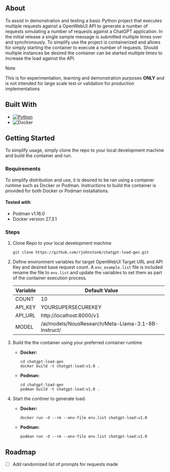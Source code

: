 <!-- About Project -->
## About
To assist in demonstration and testing a basic Python project that executes multiple requests against a OpenWebUI API to generate a number of requests simulating a number of requests against a ChatGPT application. In the initial release a single sample message is submitted multiple times over and synchronously. To simplify use the project is containerized and allows for simply starting the container to execute a number of requests. Should multiple instances be desired the container can be started multiple times to increase the load against the API.

> [!NOTE]
> This is for experimentation, learning and demonstration purposes **ONLY** and is not intended for large scale test or validation for production implementations

## Built With
* [![Python][Python.py]][Python-url]
* ![Docker](https://img.shields.io/badge/docker-%230db7ed.svg?style=for-the-badge&logo=docker&logoColor=white)


<!-- Getting Started -->
## Getting Started
To simplify usage, simply clone the repo to your local development machine and build the container and run.

### Requirements
To simplify distribution and use, it is desired to be ran using a container runtime such as Docker or Podman. Instructions to build the container is provided for both Docker or Podman installations.

#### Tested with
* Podman v1.16.0
* Docker version 27.3.1

### Steps
1. Clone Repo to your local development machine 
    ```
    git clone https://github.com/rjohnston6/chatgpt-load-gen.git
    ```
2. Define environment variables for target OpenWebUI Target URL and API Key and desired base request count. A `env_example.list` file is included rename the file to `env.list` and update the variables to set them as part of the container execution process.

    | Variable | Default Value |
    | --- | --- |
    | COUNT | 10 |
    | API_KEY | YOURSUPERSECUREKEY |
    |API_URL | http://localhost:8000/v1 |
    | MODEL | /ai/models/NousResearch/Meta-Llama-3.1-8B-Instruct/ |

3. Build the the container using your preferred container runtime
   - **Docker:**
      ```
      cd chatgpt-load-gen
      docker build -t chatgpt-load:v1.0 .
      ```
   - **Podman:**
      ```
      cd chatgpt-load-gen
      podman build -t chatgpt-load:v1.0 .
      ```
4. Start the continer to generate load.
   - **Docker:**
      ```
      docker run -d --rm --env-file env.list chatgpt-load:v1.0
      ```
   - **Podman:**
      ```
      podman run -d --rm --env-file env.list chatgpt-load:v1.0
      ```  

<!-- Roadmap -->
## Roadmap
- [ ] Add randomized list of prompts for requests made



<!-- MARKDOWN LINKS & IMAGES -->
<!-- https://www.markdownguide.org/basic-syntax/#reference-style-links -->
[Python.py]: https://img.shields.io/badge/python-3670A0?style=for-the-badge&logo=python&logoColor=ffdd54
[Python-url]: https://python.org